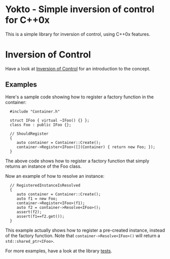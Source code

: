 # Yokto - Simple inversion of control for C++0x

This is a simple library for inversion of control, using C++0x features.

# Inversion of Control
Have a look at [Inversion of Control](http://en.wikipedia.org/wiki/Inversion_of_control) for an introduction to the concept.

## Examples

Here's a sample code showing how to register a factory function in the container:

      #include "Container.h"
	  
	  struct IFoo { virtual ~IFoo() {} };
	  class Foo : public IFoo {};
	  
      // ShouldRegister
      {
         auto container = Container::Create();
         container->Register<IFoo>([](Container) { return new Foo; });
      }

The above code shows how to register a factory function that simply returns
an instance of the Foo class.

Now an example of how to resolve an instance:

      // RegisteredInstanceIsResolved
      {
         auto container = Container::Create();
         auto f1 = new Foo;
         container->Register<IFoo>(f1);
         auto f2 = container->Resolve<IFoo>();
         assert(f2);
         assert(f1==f2.get());
      }

This example actually shows how to register a pre-created instance, instead of the factory function.
Note that `container->Resolve<IFoo>()` will return a `std::shared_ptr<IFoo>`.

For more examples, have a look at the library [tests](http://github.com/dlidstrom/Yokto/blob/master/Yokto/Yokto.cpp).
